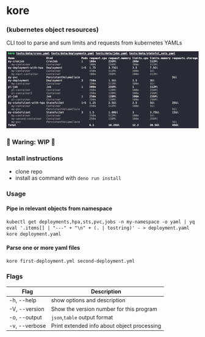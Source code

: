# kore

### (kubernetes object resources)

CLI tool to parse and sum limits and requests from kubernetes YAMLs

![kore](data/img.png)

### 🚧 Waring: WIP 🚧

### Install instructions

- clone repo
- install as command with `deno run install`

### Usage

#### Pipe in relevant objects from namespace

```
kubectl get deployments,hpa,sts,pvc,jobs -n my-namespace -o yaml | yq eval '.items[] | "---" + "\n" + (. | tostring)' - > deployment.yaml
kore deployment.yaml
```

#### Parse one or more yaml files

```
kore first-deployment.yml second-deployment.yml
```

### Flags

| Flag          | Description                                 |
| ------------- | ------------------------------------------- |
| -h, --help    | show options and description                |
| -V, --version | Show the version number for this program    |
| -o, --output  | `json`,`table` output format                |
| -v, --verbose | Print extended info about object processing |

